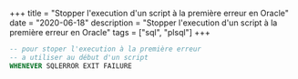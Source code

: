 +++
title = "Stopper l'execution d'un script à la première erreur en Oracle"
date = "2020-06-18"
description = "Stopper l'execution d'un script à la première erreur en Oracle"
tags = ["sql", "plsql"]
+++

```sql
-- pour stoper l'execution à la première erreur
-- a utiliser au début d'un script
WHENEVER SQLERROR EXIT FAILURE
```
